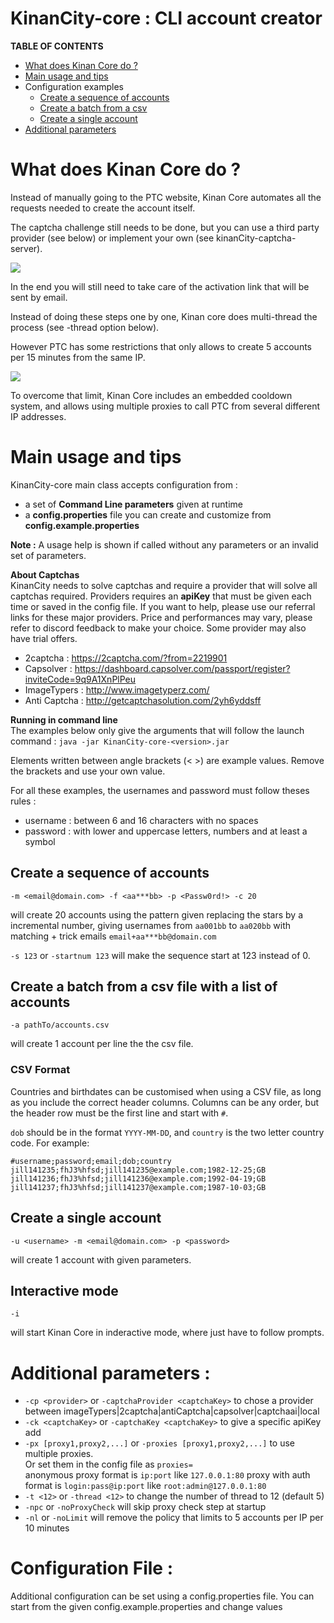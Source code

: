 # KinanCity-core : CLI account creator

**TABLE OF CONTENTS**

- [What does Kinan Core do ?](#what-does-kinan-core-do)
- [Main usage and tips](#main-usage-and-tips)
- Configuration examples
  - [Create a sequence of accounts](#create-a-sequence-of-accounts)
  - [Create a batch from a csv](#create-a-batch-from-a-csv)
  - [Create a single account](#create-a-single-account)
- [Additional parameters](#additional-parameters)

# What does Kinan Core do ?

Instead of manually going to the PTC website, Kinan Core automates all the requests needed to create the account itself.

The captcha challenge still needs to be done, but you can use a third party provider (see below) or implement your own (see kinanCity-captcha-server).

![](../docs/1_KinanCore.png)

In the end you will still need to take care of the activation link that will be sent by email.

Instead of doing these steps one by one, Kinan core does multi-thread the process (see -thread option below).

However PTC has some restrictions that only allows to create 5 accounts per 15 minutes from the same IP. 

![](../docs/2_IPrestrictions.png)

To overcome that limit, Kinan Core includes an embedded cooldown system, and allows using multiple proxies to call PTC from several different IP addresses.

# Main usage and tips

KinanCity-core main class accepts configuration from :
- a set of **Command Line parameters** given at runtime
- a **config.properties** file you can create and customize from **config.example.properties**

**Note :**  A usage help is shown if called without any parameters or an invalid set of parameters.

**About Captchas**  
KinanCity needs to solve captchas and require a provider that will solve all captchas required. Providers requires an **apiKey** that must be given each time or saved in the config file. If you want to help, please use our referral links for these major providers. Price and performances may vary, please refer to discord feedback to make your choice. Some provider may also have trial offers.
- 2captcha : https://2captcha.com/?from=2219901
- Capsolver : https://dashboard.capsolver.com/passport/register?inviteCode=9q9A1XnPlPeu
- ImageTypers : http://www.imagetyperz.com/
- Anti Captcha : http://getcaptchasolution.com/2yh6yddsff


**Running in command line**  
The examples below only give the arguments that will follow the launch command : `java -jar KinanCity-core-<version>.jar`

Elements written between angle brackets (< >) are example values. Remove the brackets and use your own value.

For all these examples, the usernames and password must follow theses rules :  
- username : between 6 and 16 characters with no spaces
- password : with lower and uppercase letters, numbers and at least a symbol

## Create a sequence of accounts

`-m <email@domain.com> -f <aa***bb> -p <Passw0rd!> -c 20`  

will create 20 accounts using the pattern given replacing the stars by a incremental number, giving usernames from `aa001bb` to `aa020bb` with matching + trick emails `email+aa***bb@domain.com`

`-s 123` or `-startnum 123` will make the sequence start at 123 instead of 0.

## Create a batch from a csv file with a list of accounts

`-a pathTo/accounts.csv`

will create 1 account per line the the csv file.

### CSV Format

Countries and birthdates can be customised when using a CSV file, as long as you include the correct header columns. Columns can be any order, but the header row must be the first line and start with `#`.

`dob` should be in the format `YYYY-MM-DD`, and `country` is the two letter country code. For example:

```csv
#username;password;email;dob;country
jill141235;fhJ3%hfsd;jill141235@example.com;1982-12-25;GB
jill141236;fhJ3%hfsd;jill141236@example.com;1992-04-19;GB
jill141237;fhJ3%hfsd;jill141237@example.com;1987-10-03;GB
```


## Create a single account

`-u <username> -m <email@domain.com> -p <password>`

will create 1 account with given parameters.

## Interactive mode

`-i`

will start Kinan Core in inderactive mode, where just have to follow prompts.

# Additional parameters :

* `-cp <provider>` or `-captchaProvider <captchaKey>` to chose a provider between imageTypers|2captcha|antiCaptcha|capsolver|captchaai|local
* `-ck <captchaKey>` or `-captchaKey <captchaKey>` to give a specific apiKey add
* `-px [proxy1,proxy2,...]` or `-proxies [proxy1,proxy2,...]` to use multiple proxies.  
Or set them in the config file as `proxies=`  
anonymous proxy format is `ip:port` like `127.0.0.1:80`
proxy with auth format is `login:pass@ip:port` like `root:admin@127.0.0.1:80`
* `-t <12>` or `-thread <12>` to change the number of thread to 12 (default 5)
* `-npc` or `-noProxyCheck` will skip proxy check step at startup
* `-nl` or `-noLimit` will remove the policy that limits to 5 accounts per IP per 10 minutes

# Configuration File :
Additional configuration can be set using a config.properties file. You can start from the given config.example.properties and change values
